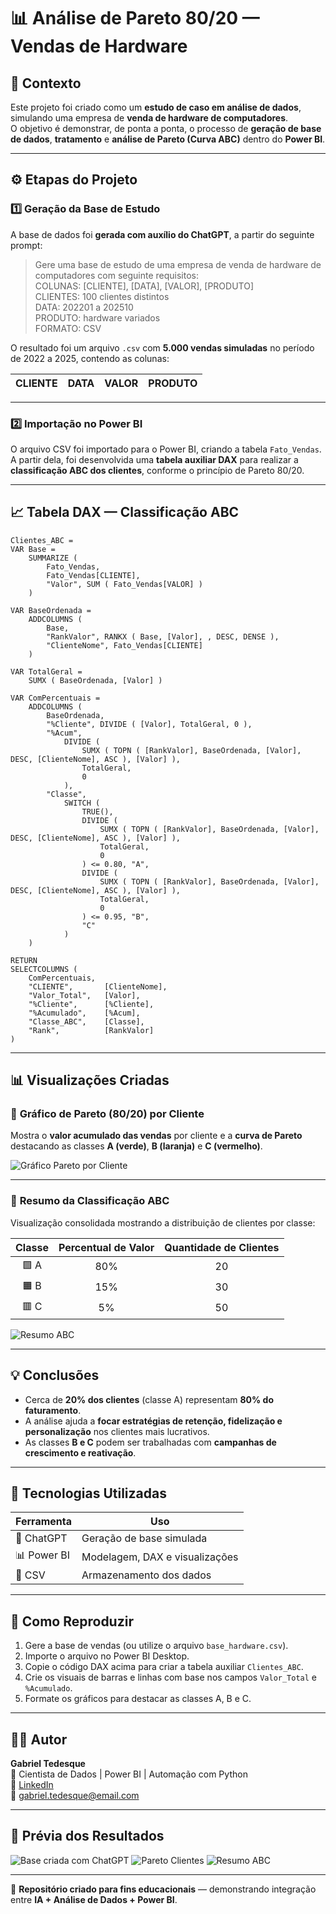 # 📊 Análise de Pareto 80/20 — Vendas de Hardware

## 🧠 Contexto

Este projeto foi criado como um **estudo de caso em análise de dados**, simulando uma empresa de **venda de hardware de computadores**.  
O objetivo é demonstrar, de ponta a ponta, o processo de **geração de base de dados**, **tratamento** e **análise de Pareto (Curva ABC)** dentro do **Power BI**.

---

## ⚙️ Etapas do Projeto

### 1️⃣ Geração da Base de Estudo

A base de dados foi **gerada com auxílio do ChatGPT**, a partir do seguinte prompt:

> Gere uma base de estudo de uma empresa de venda de hardware de computadores com seguinte requisitos:  
> COLUNAS: [CLIENTE], [DATA], [VALOR], [PRODUTO]  
> CLIENTES: 100 clientes distintos  
> DATA: 202201 a 202510  
> PRODUTO: hardware variados  
> FORMATO: CSV  

O resultado foi um arquivo `.csv` com **5.000 vendas simuladas** no período de 2022 a 2025, contendo as colunas:

| CLIENTE | DATA | VALOR | PRODUTO |
|----------|------|--------|----------|

---

### 2️⃣ Importação no Power BI

O arquivo CSV foi importado para o Power BI, criando a tabela `Fato_Vendas`.  
A partir dela, foi desenvolvida uma **tabela auxiliar DAX** para realizar a **classificação ABC dos clientes**, conforme o princípio de Pareto 80/20.

---

## 📈 Tabela DAX — Classificação ABC

```DAX
Clientes_ABC =
VAR Base =
    SUMMARIZE (
        Fato_Vendas,
        Fato_Vendas[CLIENTE],
        "Valor", SUM ( Fato_Vendas[VALOR] )
    )

VAR BaseOrdenada =
    ADDCOLUMNS (
        Base,
        "RankValor", RANKX ( Base, [Valor], , DESC, DENSE ),
        "ClienteNome", Fato_Vendas[CLIENTE]
    )

VAR TotalGeral =
    SUMX ( BaseOrdenada, [Valor] )

VAR ComPercentuais =
    ADDCOLUMNS (
        BaseOrdenada,
        "%Cliente", DIVIDE ( [Valor], TotalGeral, 0 ),
        "%Acum",
            DIVIDE (
                SUMX ( TOPN ( [RankValor], BaseOrdenada, [Valor], DESC, [ClienteNome], ASC ), [Valor] ),
                TotalGeral,
                0
            ),
        "Classe",
            SWITCH (
                TRUE(),
                DIVIDE (
                    SUMX ( TOPN ( [RankValor], BaseOrdenada, [Valor], DESC, [ClienteNome], ASC ), [Valor] ),
                    TotalGeral,
                    0
                ) <= 0.80, "A",
                DIVIDE (
                    SUMX ( TOPN ( [RankValor], BaseOrdenada, [Valor], DESC, [ClienteNome], ASC ), [Valor] ),
                    TotalGeral,
                    0
                ) <= 0.95, "B",
                "C"
            )
    )

RETURN
SELECTCOLUMNS (
    ComPercentuais,
    "CLIENTE",       [ClienteNome],
    "Valor_Total",   [Valor],
    "%Cliente",      [%Cliente],
    "%Acumulado",    [%Acum],
    "Classe_ABC",    [Classe],
    "Rank",          [RankValor]
)
```

---

## 📊 Visualizações Criadas

### 🔹 **Gráfico de Pareto (80/20) por Cliente**
Mostra o **valor acumulado das vendas** por cliente e a **curva de Pareto** destacando as classes **A (verde)**, **B (laranja)** e **C (vermelho)**.

![Gráfico Pareto por Cliente](<img width="1628" height="510" alt="image" src="https://github.com/user-attachments/assets/2b37c2a4-1c7b-4be3-bfa1-7841d9ad18b9" />
)

---

### 🔹 **Resumo da Classificação ABC**
Visualização consolidada mostrando a distribuição de clientes por classe:

| Classe | Percentual de Valor | Quantidade de Clientes |
|:-------:|:------------------:|:----------------------:|
| 🟩 A | 80% | 20 |
| 🟧 B | 15% | 30 |
| 🟥 C | 5% | 50 |

![Resumo ABC](./imagens/pareto_resumo.png)

---

## 💡 Conclusões

- Cerca de **20% dos clientes** (classe A) representam **80% do faturamento**.  
- A análise ajuda a **focar estratégias de retenção, fidelização e personalização** nos clientes mais lucrativos.  
- As classes **B e C** podem ser trabalhadas com **campanhas de crescimento e reativação**.

---

## 🧩 Tecnologias Utilizadas

| Ferramenta | Uso |
|-------------|-----|
| 🧠 ChatGPT | Geração de base simulada |
| 📊 Power BI | Modelagem, DAX e visualizações |
| 💾 CSV | Armazenamento dos dados |

---

## 🚀 Como Reproduzir

1. Gere a base de vendas (ou utilize o arquivo `base_hardware.csv`).
2. Importe o arquivo no Power BI Desktop.
3. Copie o código DAX acima para criar a tabela auxiliar `Clientes_ABC`.
4. Crie os visuais de barras e linhas com base nos campos `Valor_Total` e `%Acumulado`.
5. Formate os gráficos para destacar as classes A, B e C.

---

## 🧑‍💻 Autor

**Gabriel Tedesque**  
📍 Cientista de Dados | Power BI | Automação com Python  
🔗 [LinkedIn](https://www.linkedin.com/in/gabriel-tedesque/)  
📧 gabriel.tedesque@email.com  

---

## 📸 Prévia dos Resultados

![Base criada com ChatGPT](./imagens/base_chatgpt.png)
![Pareto Clientes](./imagens/pareto_clientes.png)
![Resumo ABC](./imagens/pareto_resumo.png)

---

📁 **Repositório criado para fins educacionais** — demonstrando integração entre **IA + Análise de Dados + Power BI**.
